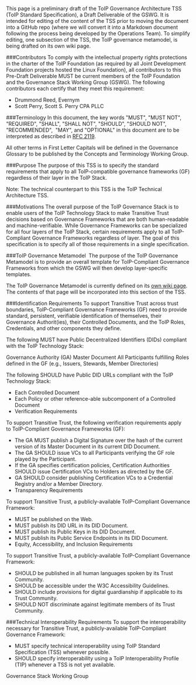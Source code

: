 This page is a preliminary draft of the ToIP Governance Architecture TSS (ToIP Standard Specification), a Draft Deliverable of the GSWG. It is intended for editing of the content of the TSS prior to moving the document into a GitHub repo (where we will convert it into a Markdown document following the process being developed by the Operations Team). To simplify editing, one subsection of the TSS, the ToIP governance metamodel, is being drafted on its own wiki page.

###Contributors
To comply with the intellectual property rights protections in the charter of the ToIP Foundation (as required by all Joint Development Foundation projects hosted the Linux Foundation), all contributors to this Pre-Draft Deliverable MUST be current members of the ToIP Foundation and the Governance Stack Working Group (GSWG). The following contributors each certify that they meet this requirement:

* Drummond Reed, Evernym
* Scott Perry, Scott S. Perry CPA PLLC

###Terminology
In this document, the key words "MUST", "MUST NOT", "REQUIRED", "SHALL", "SHALL NOT", "SHOULD", "SHOULD NOT", "RECOMMENDED",  "MAY", and "OPTIONAL" in this document are to be interpreted as described in [RFC 2119](https://tools.ietf.org/html/rfc2119).

All other terms in First Letter Capitals will be defined in the Governance Glossary to be published by the Concepts and Terminology Working Group.

###Purpose
The purpose of this TSS is to specify the standard requirements that apply to all ToIP-compatible governance frameworks (GF) regardless of their layer in the ToIP Stack. 

Note: The technical counterpart to this TSS is the ToIP Technical Architecture TSS.

###Motivations
The overall purpose of the ToIP Governance Stack is to enable users of the ToIP Technology Stack to make Transitive Trust decisions based on Governance Frameworks that are both human-readable and machine-verifiable. While Governance Frameworks can be specialized for all four layers of the ToIP Stack, certain requirements apply to all ToIP-Compliant Governance Frameworks regardless of layer. The goal of this specification is to specify all of those requirements in a single specification. 

###ToIP Governance Metamodel 
The purpose of the ToIP Governance Metamodel is to provide an overall template for ToIP-Compliant Governance Frameworks from which the GSWG will then develop layer-specific templates.

The ToIP Governance Metamodel is currently defined on its [own wiki page](https://wiki.trustoverip.org/display/HOME/ToIP+Governance+Metamodel). The contents of that page will be incorporated into this section of the TSS.

###Identification Requirements
To support Transitive Trust across trust boundaries, ToIP-Compliant Governance Frameworks (GF) need to provide standard, persistent, verifiable identification of themselves, their Governance Authorit(ies), their Controlled Documents, and the ToIP Roles, Credentials, and other components they define.

The following MUST have Public Decentralized Identifiers (DIDs) compliant with the ToIP Technology Stack:

Governance Authority (GA)
Master Document
All Participants fulfilling Roles defined in the GF (e.g., Issuers, Stewards, Member Directories)

The following SHOULD have Public DID URLs compliant with the ToIP Technology Stack:

* Each Controlled Document
* Each Policy or other reference-able subcomponent of a Controlled Document
* Verification Requirements

To support Transitive Trust, the following verification requirements apply to ToIP-Compliant Governance Frameworks (GF): 

* The GA MUST publish a Digital Signature over the hash of the current version of its Master Document in its current DID Document.
* The GA SHOULD issue VCs to all Participants verifying the GF role played by the Participant.
* If the GA specifies certification policies, Certification Authorities SHOULD issue Certification VCs to Holders as directed by the GF.
* GA SHOULD consider publishing Certification VCs to a Credential Registry and/or a Member Directory.
* Transparency Requirements

To support Transitive Trust, a publicly-available ToIP-Compliant Governance Framework: 

* MUST be published on the Web.
* MUST publish its DID URL in its DID Document.
* MUST publish its Public Keys in its DID Document.
* MUST publish its Public Service Endpoints in its DID Document.
* Equity, Accessibility, and Inclusion Requirements

To support Transitive Trust, a publicly-available ToIP-Compliant Governance Framework:

* SHOULD be published in all human languages spoken by its Trust Community.
* SHOULD be accessible under the W3C Accessibility Guidelines.
* SHOULD include provisions for digital guardianship if applicable to its Trust Community.
* SHOULD NOT discriminate against legitimate members of its Trust Community.

###Technical Interoperability Requirements
To support the interoperability necessary for Transitive Trust, a publicly-available ToIP-Compliant Governance Framework:

* MUST specify technical interoperability using ToIP Standard Specification (TSS) whenever possible.
* SHOULD specify interoperability using a ToIP Interoperability Profile (TIP) whenever a TSS is not yet available.

Governance Stack Working Group
